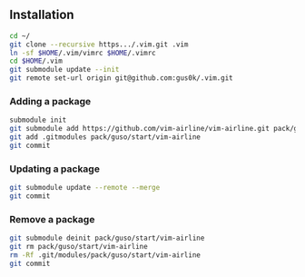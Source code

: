 ## Installation

```sh
cd ~/
git clone --recursive https.../.vim.git .vim
ln -sf $HOME/.vim/vimrc $HOME/.vimrc
cd $HOME/.vim
git submodule update --init
git remote set-url origin git@github.com:gus0k/.vim.git
```


### Adding a package

```sh
submodule init
git submodule add https://github.com/vim-airline/vim-airline.git pack/guso/start/vim-airline
git add .gitmodules pack/guso/start/vim-airline
git commit
```

### Updating a package

```sh
git submodule update --remote --merge
git commit
```

### Remove a package

```sh
git submodule deinit pack/guso/start/vim-airline
git rm pack/guso/start/vim-airline
rm -Rf .git/modules/pack/guso/start/vim-airline
git commit
```



